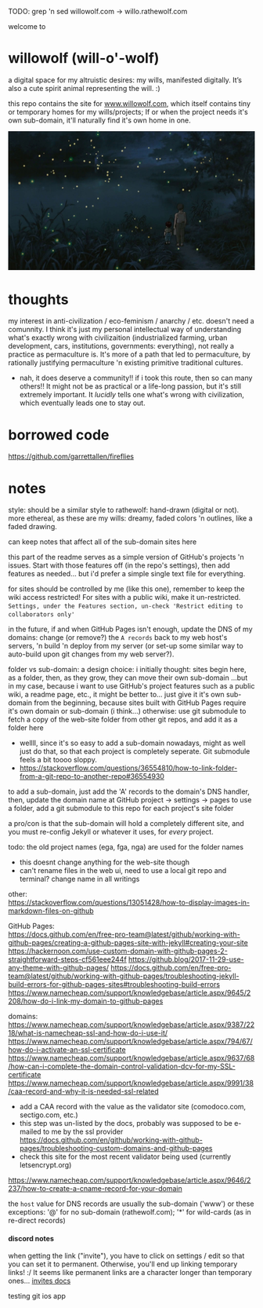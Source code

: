 TODO: grep 'n sed willowolf.com -> willo.rathewolf.com

welcome to
# willowolf (will-o'-wolf)
a digital space for my altruistic desires: my wills, manifested digitally. It’s also a cute spirit animal representing the will. :)

this repo contains the site for www.willowolf.com, which itself contains tiny or temporary homes for my wills/projects; If or when the project needs it's own sub-domain, it'll naturally find it's own home in one.

![](docs/assets/images/graveyard-of-fireflies.jpg?raw=true)


# thoughts
my interest in anti-civilization / eco-feminism / anarchy / etc. doesn't need a comunnity. I think it's just my personal intellectual way of understanding what's exactly wrong with civilizaition (industrialized farming, urban development, cars, institutions, governments: everything), not really a practice as permaculture is. It's more of a path that led to permaculture, by rationally justifying permaculture 'n existing primitive traditional cultures.
  - nah, it does deserve a community!! if i took this route, then so can many others!! It might not be as practical or a life-long passion, but it's still extremely important. It *lucidly* tells one what's wrong with civilization, which eventually leads one to stay out.

# borrowed code
https://github.com/garrettallen/fireflies


# notes
style: should be a similar style to rathewolf: hand-drawn (digital or not). more ethereal, as these are my wills: dreamy, faded colors 'n outlines, like a faded drawing.

can keep notes that affect all of the sub-domain sites here

this part of the readme serves as a simple version of GitHub's projects 'n issues. Start with those features off (in the repo's settings), then add features as needed... but i'd prefer a simple single text file for everything.

for sites should be controlled by me (like this one), remember to keep the wiki access restricted! For sites with a public wiki, make it un-restricted. `Settings, under the Features section, un-check 'Restrict editing to collaborators only'`

in the future, if and when GitHub Pages isn't enough, update the DNS of my domains: change (or remove?) the `A records` back to my web host's servers, 'n build 'n deploy from my server (or set-up some similar way to auto-build upon git changes from my web server?).



folder vs sub-domain: a design choice:
i initially thought: sites begin here, as a folder, then, as they grow, they can move their own sub-domain
...but in my case, because i want to use GitHub's project features such as a public wiki, a readme page, etc., it might be better to...
just give it it's own sub-domain from the beginning, because sites built with GitHub Pages require it's own domain or sub-domain (i think...)
otherwise: use git submodule to fetch a copy of the web-site folder from other git repos, and add it as a folder here
  - wellll, since it's so easy to add a sub-domain nowadays, might as well just do that, so that each project is completely seperate. Git submodule feels a bit toooo sloppy.
  - https://stackoverflow.com/questions/36554810/how-to-link-folder-from-a-git-repo-to-another-repo#36554930

to add a sub-domain, just add the 'A' records to the domain's DNS handler, then, update the domain name at GitHub project -> settings -> pages
to use a folder, add a git submodule to this repo for each project's site folder

a pro/con is that the sub-domain will hold a completely different site, and you must re-config Jekyll or whatever it uses, for *every* project.




todo:
the old project names (ega, fga, nga) are used for the folder names
  - this doesnt change anything for the web-site though
  - can't rename files in the web ui, need to use a local git repo and terminal?
change name in all writings  

other:  
https://stackoverflow.com/questions/13051428/how-to-display-images-in-markdown-files-on-github

GitHub Pages:  
https://docs.github.com/en/free-pro-team@latest/github/working-with-github-pages/creating-a-github-pages-site-with-jekyll#creating-your-site
https://hackernoon.com/use-custom-domain-with-github-pages-2-straightforward-steps-cf561eee244f
https://github.blog/2017-11-29-use-any-theme-with-github-pages/
https://docs.github.com/en/free-pro-team@latest/github/working-with-github-pages/troubleshooting-jekyll-build-errors-for-github-pages-sites#troubleshooting-build-errors
https://www.namecheap.com/support/knowledgebase/article.aspx/9645/2208/how-do-i-link-my-domain-to-github-pages

domains:  
https://www.namecheap.com/support/knowledgebase/article.aspx/9387/2218/what-is-namecheap-ssl-and-how-do-i-use-it/  
https://www.namecheap.com/support/knowledgebase/article.aspx/794/67/how-do-i-activate-an-ssl-certificate  
https://www.namecheap.com/support/knowledgebase/article.aspx/9637/68/how-can-i-complete-the-domain-control-validation-dcv-for-my-SSL-certificate  
https://www.namecheap.com/support/knowledgebase/article.aspx/9991/38/caa-record-and-why-it-is-needed-ssl-related  
  - add a CAA record with the value as the validator site (comodoco.com, sectigo.com, etc.)
  - this step was un-listed by the docs, probably was supposed to be e-mailed to me by the ssl provider
https://docs.github.com/en/github/working-with-github-pages/troubleshooting-custom-domains-and-github-pages  
  - check this site for the most recent validator being used (currently letsencrypt.org)
  
https://www.namecheap.com/support/knowledgebase/article.aspx/9646/2237/how-to-create-a-cname-record-for-your-domain

the `host` value for DNS records are usually the sub-domain ('www') or these exceptions: '@' for no sub-domain (rathewolf.com); '*' for wild-cards (as in re-direct records)


#### discord notes
when getting the link ("invite"), you have to click on settings / edit so that you can set it to permanent. Otherwise, you'll end up linking temporary links! :/ It seems like permanent links are a character longer than temporary ones... [invites docs](https://support.discord.com/hc/en-us/articles/208866998-Invites-101)


testing git ios app
